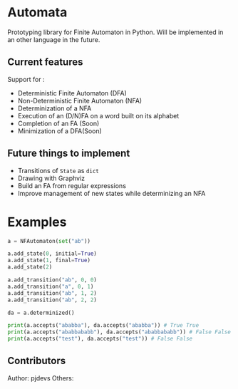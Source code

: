 # Automata

Prototyping library for Finite Automaton in Python. Will be implemented in an other language in the future.

## Current features

Support for :

- Deterministic Finite Automaton (DFA)
- Non-Deterministic Finite Automaton (NFA)
- Determinization of a NFA
- Execution of an (D/N)FA on a word built on its alphabet
- Completion of an FA (Soon)
- Minimization of a DFA(Soon)

## Future things to implement

- Transitions of `State` as `dict`
- Drawing with Graphviz
- Build an FA from regular expressions
- Improve management of new states while determinizing an NFA

# Examples

```python
a = NFAutomaton(set("ab"))

a.add_state(0, initial=True)
a.add_state(1, final=True)
a.add_state(2)

a.add_transition("ab", 0, 0)
a.add_transition("a", 0, 1)
a.add_transition("ab", 1, 2)
a.add_transition("ab", 2, 2)

da = a.determinized()

print(a.accepts("ababba"), da.accepts("ababba")) # True True
print(a.accepts("ababbababb"), da.accepts("ababbababb")) # False False
print(a.accepts("test"), da.accepts("test")) # False False
```

## Contributors

Author: pjdevs
Others: 